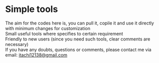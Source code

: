 # Simple tools
 The aim for the codes here is, you can pull it, copile it and use it directly with minimum changes for customization   
 Small useful tools where specifies to certain requirement  
 Friendly to new users (since you need such tools, clear comments are necessary)  
 If you have any doubts, questions or comments, please contact me via email: itachi12138@gmail.com
